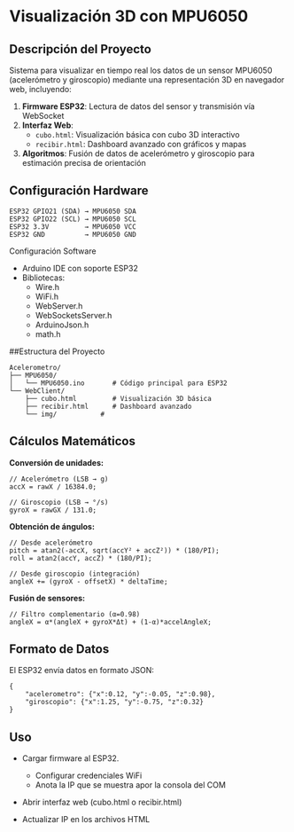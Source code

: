 # Visualización 3D con MPU6050

## Descripción del Proyecto
Sistema para visualizar en tiempo real los datos de un sensor MPU6050 (acelerómetro y giroscopio) mediante una representación 3D en navegador web, incluyendo:

1. **Firmware ESP32**: Lectura de datos del sensor y transmisión vía WebSocket
2. **Interfaz Web**:
   - `cubo.html`: Visualización básica con cubo 3D interactivo
   - `recibir.html`: Dashboard avanzado con gráficos y mapas
3. **Algoritmos**: Fusión de datos de acelerómetro y giroscopio para estimación precisa de orientación

## Configuración Hardware
```
ESP32 GPIO21 (SDA) → MPU6050 SDA
ESP32 GPIO22 (SCL) → MPU6050 SCL
ESP32 3.3V         → MPU6050 VCC
ESP32 GND          → MPU6050 GND
```
Configuración Software

- Arduino IDE con soporte ESP32
- Bibliotecas:
  - Wire.h
  - WiFi.h
  - WebServer.h
  - WebSocketsServer.h
  - ArduinoJson.h
  - math.h

##Estructura del Proyecto
```
Acelerometro/
├── MPU6050/
│   └── MPU6050.ino       # Código principal para ESP32
└── WebClient/
    ├── cubo.html         # Visualización 3D básica
    ├── recibir.html      # Dashboard avanzado
    └── img/           #
```


## Cálculos Matemáticos
**Conversión de unidades:**
```
// Acelerómetro (LSB → g)
accX = rawX / 16384.0;

// Giroscopio (LSB → °/s)
gyroX = rawGX / 131.0;
```
**Obtención de ángulos:**
```
// Desde acelerómetro
pitch = atan2(-accX, sqrt(accY² + accZ²)) * (180/PI);
roll = atan2(accY, accZ) * (180/PI);

// Desde giroscopio (integración)
angleX += (gyroX - offsetX) * deltaTime;
```

**Fusión de sensores:**

```
// Filtro complementario (α=0.98)
angleX = α*(angleX + gyroX*Δt) + (1-α)*accelAngleX;
```

## Formato de Datos
El ESP32 envía datos en formato JSON:

```
{
    "acelerometro": {"x":0.12, "y":-0.05, "z":0.98},
    "giroscopio": {"x":1.25, "y":-0.75, "z":0.32}
}
```

## Uso
 
 - Cargar firmware al ESP32. 
   - Configurar credenciales WiFi 
   - Anota la IP que se muestra apor la consola del COM
 
 - Abrir interfaz web (cubo.html o recibir.html)
 - Actualizar IP en los archivos HTML